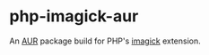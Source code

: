 # php-imagick-aur
An [AUR] package build for PHP's [imagick] extension.

[AUR]: https://aur.archlinux.org/
[imagick]: http://pecl.php.net/package/imagick

